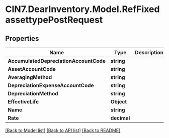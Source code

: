 # CIN7.DearInventory.Model.RefFixedassettypePostRequest

## Properties

| Name                                   | Type        | Description | Notes      |
| -------------------------------------- | ----------- | ----------- | ---------- |
| **AccumulatedDepreciationAccountCode** | **string**  |             | [optional] |
| **AssetAccountCode**                   | **string**  |             | [optional] |
| **AveragingMethod**                    | **string**  |             | [optional] |
| **DepreciationExpenseAccountCode**     | **string**  |             | [optional] |
| **DepreciationMethod**                 | **string**  |             | [optional] |
| **EffectiveLife**                      | **Object**  |             | [optional] |
| **Name**                               | **string**  |             | [optional] |
| **Rate**                               | **decimal** |             | [optional] |

[[Back to Model list]](../README.md#documentation-for-models) [[Back to API list]](../README.md#documentation-for-api-endpoints) [[Back to README]](../README.md)
